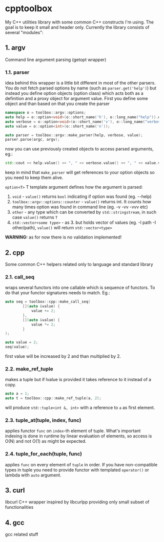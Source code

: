 # cpptoolbox
My C++ utilities library with some common C++ constructs I'm using. The goal is to keep it small and header only. Currently the library consists of several "modules":

## 1. argv
Command line argument parsing (getopt wrapper)

### 1.1. parser
idea behind this wrapper is a little bit different in most of the other parsers. You do not fetch parsed options by name (such as `parser.get('help')`) but instead you define option objects (option class) which acts both as a definition and a proxy object for argument value. First you define some object and than based on that you create the parser

```cpp
namespace o = toolbox::argv::options;
auto help = o::option<void>(o::short_name('h'), o::long_name("help")).description("this help message");
auto verbose = o::option<void>(o::short_name('v'), o::long_name("verbose")).description("be verbose");
auto value = o::option<int>(o::short_name('n'));

auto parser = toolbox::argv::make_parser(help, verbose, value);
parser.parse(argc, argv);
```

now you can use previously created objects to access parsed arguments, eg.:

```cpp
std::cout << help.value() << ", " << verbose.value() << ", " << value.value() << std::endl;
```

keep in mind that `make_parser` will get references to your option objects so you need to keep them alive.

`option<T>` T template argument defines how the argument is parsed:
1. `void` - `value()` returns `bool` indicating if option was found (eg. --help)
2. `toolbox::argv::options::counter` - `value()` returns int. It counts how many times option was found in command line (eg. -v -vv -vvv etc)
3. `other` - any type which can be converted by `std::stringstream`, in such case `value()` returns `T`
4. `std::vector<some type>` - as 3. but holds vector of values (eg. -I path -I other/path), `value()` will return `std::vector<type>`

**WARNING:** as for now there is no validation implemented!

## 2. cpp
Some common C++ helpers related only to language and standard library

### 2.1. call_seq
wraps several functors into one callable which is sequence of functors. To do that your functor signatures needs to match. Eg.:

```cpp
auto seq = toolbox::cpp::make_call_seq(
		[](auto &value) {
			value += 2;
		},
		[](auto &value) {
			value *= 2;
		}
);

auto value = 2;
seq(value);
```
first value will be increased by 2 and than multiplied by 2.

### 2.2. make_ref_tuple
makes a tuple but if lvalue is provided it takes reference to it instead of a copy.

```cpp
auto a = 1;
auto t = toolbox::cpp::make_ref_tuple(a, 2);
```

will produce `std::tuple<int &, int>` with a reference to `a` as first element.

### 2.3. tuple_at(tuple, index, func)
applies functor `func` on `index`-th element of tuple. What's important indexing is done in runtime by linear evaluation of elements, so access is O(N) and not O(1) as might be expected.

### 2.4. tuple_for_each(tuple, func)
applies `func` on every element of `tuple` in order. If you have non-compatible types in tuple you need to provide functor with templated `operator()` or lambda with `auto` argument.

## 3. curl
libcurl C++ wrapper inspired by libcurlpp providing only small subset of functionalities

## 4. gcc
gcc related stuff
